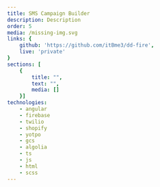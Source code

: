 ```yaml
---
title: SMS Campaign Builder
description: Description
order: 5
media: /missing-img.svg
links: {
    github: 'https://github.com/itBme3/dd-fire',
    live: 'private'
}
sections: [
    { 
        title: "",
        text: "",
        media: []
    }]
technologies: 
    - angular
    - firebase
    - twilio
    - shopify
    - yotpo
    - gcs
    - algolia
    - ts
    - js
    - html
    - scss
---
```

<project-sections :project="{ sections, technologies, title, description }"></project-sections>
